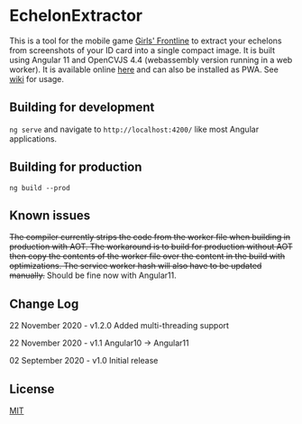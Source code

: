# EchelonExtractor

This is a tool for the mobile game [Girls' Frontline](http://gf.sunborngame.com/) to extract your echelons from screenshots of your ID card into a single compact image. It is built using Angular 11 and OpenCVJS 4.4 (webassembly version running in a web worker). It is available online [here](https://usergitbit.github.io/EchelonExtractor/) and can also be installed as PWA. See [wiki](https://github.com/Usergitbit/EchelonExtractor/wiki/How-to-use) for usage.

## Building for development

`ng serve` and navigate to `http://localhost:4200/` like most Angular applications.

## Building for production

`ng build --prod`

## Known issues

~~The compiler currently strips the code from the worker file when building in production with AOT. The workaround is to build for production without AOT then copy the contents of the worker file over the content in the build with optimizations. The service worker hash will also have to be updated manually.~~ Should be fine now with Angular11.

## Change Log

22 November 2020 - v1.2.0 Added multi-threading support

22 November 2020 - v1.1 Angular10 -> Angular11

02 September 2020 - v1.0 Initial release

## License
[MIT](https://choosealicense.com/licenses/mit/)
